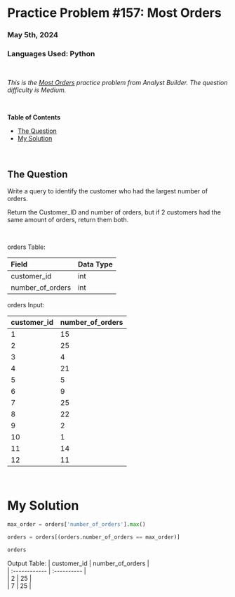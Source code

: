 # **Practice Problem #157: Most Orders**
### May 5th, 2024
### Languages Used: Python

<br>

*This is the [Most Orders](https://www.analystbuilder.com/questions/most-orders-lPUKT) practice problem from Analyst Builder. The question difficulty is Medium.*

<br>

**Table of Contents**

-   [The Question](#the-question)
-   [My Solution](#my-solution)
  
<br>

## The Question

Write a query to identify the customer who had the largest number of orders.

Return the Customer_ID and number of orders, but if 2 customers had the same amount of orders, return them both.

<br>

orders Table:

| Field                 | Data Type         | 
| :----------------     | :----------       | 
| customer_id           | int               | 
| number_of_orders      | int               |


orders Input:

| customer_id    | number_of_orders |                                               
| :------------  | :----------      |                                                      
| 1	             | 15               |   
| 2	             | 25               |            
| 3	             | 4                |
| 4	             | 21               | 
| 5	             | 5                | 
| 6	             | 9                |
| 7	             | 25               |    
| 8	             | 22               |   
| 9	             | 2                |            
| 10	           | 1                |
| 11	           | 14               | 
| 12	           | 11               |    
                    

<br>

# My Solution

``` Python
max_order = orders['number_of_orders'].max()

orders = orders[(orders.number_of_orders == max_order)]

orders
```

Output Table:
| customer_id    | number_of_orders  |                                               
| :------------  | :----------       |                                                      
| 2   	         | 25                |   
| 7   	         | 25                |             
  
